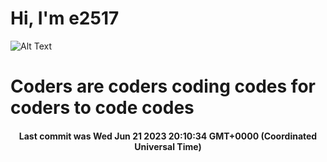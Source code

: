 # Hi, I'm e2517

![Alt Text](https://github.com/E2517/e2517/blob/master/images/background.gif)

# Coders are coders coding codes for coders to code codes

<h4 align="center">Last commit was Wed Jun 21 2023 20:10:34 GMT+0000 (Coordinated Universal Time)</h4>
